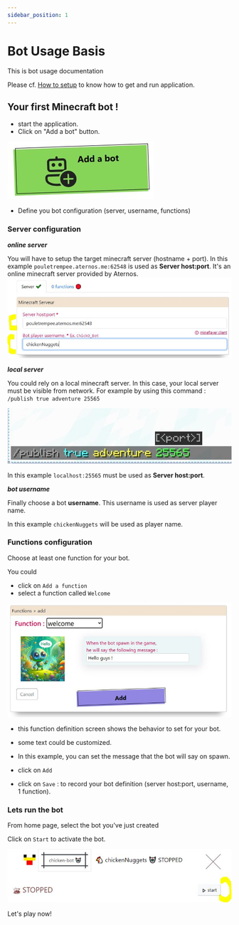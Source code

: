 ```yaml
---
sidebar_position: 1
---
```


# Bot Usage Basis

This is bot usage documentation

Please cf. [How to setup](../setup) to know how to get and run application.


## Your first Minecraft bot !

* start the application.
* Click on "Add a bot" button.

![add_a_bot.JPG](..%2F..%2Fdata%2Fv1_0%2Fadd_a_bot.JPG)


* Define you bot configuration (server, username, functions)

### Server configuration

***online server***

You will have to setup the target minecraft server (hostname + port). In this example `pouletrempee.aternos.me:62548` is used as **Server host:port**. It's an online minecraft server provided by Aternos.
![configServer.JPG](..%2F..%2Fdata%2Fv1_0%2FconfigServer.JPG)

***local server***

You could rely on a local minecraft server. In this case, your local server must be visible from network. For example by using this command :
`/publish true adventure 25565`

![minecraft_command_publish.jpg](..%2F..%2Fdata%2Fminecraft%2Fminecraft_command_publish.jpg)

In this example `localhost:25565` must be used as **Server host:port**.

***bot username***

Finally choose a bot **username**. This username is used as server player name.

In this example `chickenNuggets` will be used as player name.

### Functions configuration

Choose at least one function for your bot.

You could
- click on `Add a function` 
- select a function called `Welcome`

![add_function_welcome.JPG](..%2F..%2Fdata%2Fv1_0%2Fadd_function_welcome.JPG)

- this function definition screen shows the behavior to set for your bot. 
- some text could be customized.
- In this example, you can set the message that the bot will say on spawn.

- click on `Add`
- click on `Save` : to record your bot definition (server host:port, username, 1 function).


### Lets run the bot

From home page, select the bot you've just created

Click on `Start` to activate the bot.

![start_bot.JPG](..%2F..%2Fdata%2Fv1_0%2Fstart_bot.JPG)

Let's play now!